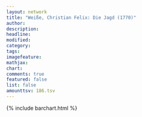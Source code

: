 ```yaml
---
layout: network
title: "Weiße, Christian Felix: Die Jagd (1770)"
author:
description:
headline:
modified:
category:
tags:
imagefeature: 
mathjax: 
chart: 
comments: true
featured: false
list: false
amounttsv: 186.tsv
---
```

{% include barchart.html %}
